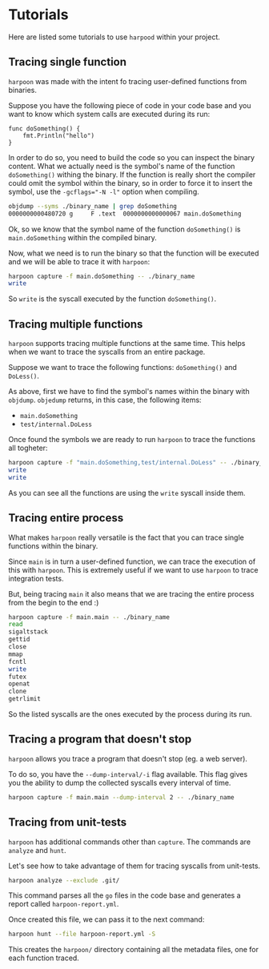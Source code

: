 # Tutorials

Here are listed some tutorials to use `harpood` within your project.

## Tracing single function

`harpoon` was made with the intent fo tracing user-defined functions from binaries.

Suppose you have the following piece of code in your code base and you want to know which system calls are executed during its run:

```golang
func doSomething() {
    fmt.Println("hello")
}
```

In order to do so, you need to build the code so you can inspect the binary content. What we actually need is the symbol's name of the function `doSomething()` withing the binary. If the function is really short the compiler could omit the symbol within the binary, so in order to force it to insert the symbol, use the `-gcflags="-N -l"` option when compiling.

```sh
objdump --syms ./binary_name | grep doSomething
0000000000480720 g     F .text  0000000000000067 main.doSomething
```

Ok, so we know that the symbol name of the function `doSomething()` is `main.doSomething` within the compiled binary.

Now, what we need is to run the binary so that the function will be executed and we will be able to trace it with `harpoon`:

```sh
harpoon capture -f main.doSomething -- ./binary_name
write
```

So `write` is the syscall executed by the function `doSomething()`.

## Tracing multiple functions

`harpoon` supports tracing multiple functions at the same time. This helps when we want to trace the syscalls from an entire package.

Suppose we want to trace the following functions: `doSomething()` and `DoLess()`.

As above, first we have to find the symbol's names within the binary with `objdump`.
`objedump` returns, in this case, the following items:
* `main.doSomething`
* `test/internal.DoLess`

Once found the symbols we are ready to run `harpoon` to trace the functions all togheter:

```sh
harpoon capture -f "main.doSomething,test/internal.DoLess" -- ./binary_name
write
write
```

As you can see all the functions are using the `write` syscall inside them.

## Tracing entire process

What makes `harpoon` really versatile is the fact that you can trace single functions within the binary.

Since `main` is in turn a user-defined function, we can trace the execution of this with `harpoon`. This is extremely useful if we want to use `harpoon` to trace integration tests.

But, being tracing `main` it also means that we are tracing the entire process from the begin to the end :)

```sh
harpoon capture -f main.main -- ./binary_name
read
sigaltstack
gettid
close
mmap
fcntl
write
futex
openat
clone
getrlimit
```

So the listed syscalls are the ones executed by the process during its run.

## Tracing a program that doesn't stop

`harpoon` allows you trace a program that doesn't stop (eg. a web server).

To do so, you have the `--dump-interval/-i` flag available. This flag gives you the ability to dump the collected syscalls every interval of time.

```sh
harpoon capture -f main.main --dump-interval 2 -- ./binary_name
```

## Tracing from unit-tests

`harpoon` has additional commands other than `capture`. The commands are `analyze` and `hunt`.

Let's see how to take advantage of them for tracing syscalls from unit-tests.

```sh
harpoon analyze --exclude .git/
```

This command parses all the `go` files in the code base and generates a report called `harpoon-report.yml`.

Once created this file, we can pass it to the next command:

```sh
harpoon hunt --file harpoon-report.yml -S
```

This creates the `harpoon/` directory containing all the metadata files, one for each function traced.
